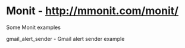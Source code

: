 Monit - http://mmonit.com/monit/
==============
Some Monit examples

gmail_alert_sender - Gmail alert sender example

